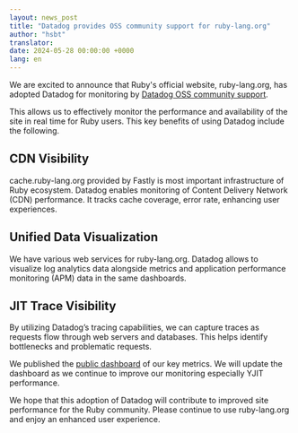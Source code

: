 ```yaml
---
layout: news_post
title: "Datadog provides OSS community support for ruby-lang.org"
author: "hsbt"
translator:
date: 2024-05-28 00:00:00 +0000
lang: en
---
```


We are excited to announce that Ruby's official website, ruby-lang.org, has adopted Datadog for monitoring by [Datadog OSS community support](https://opensource.datadoghq.com/projects/oss-program/).

This allows us to effectively monitor the performance and availability of the site in real time for Ruby users. This key benefits of using Datadog include the following.

## CDN Visibility

cache.ruby-lang.org provided by Fastly is most important infrastructure of Ruby ecosystem. Datadog enables monitoring of Content Delivery Network (CDN) performance. It tracks cache coverage, error rate, enhancing user experiences.

## Unified Data Visualization

We have various web services for ruby-lang.org. Datadog allows to visualize log analytics data alongside metrics and application performance monitoring (APM) data in the same dashboards.

## JIT Trace Visibility

By utilizing Datadog’s tracing capabilities, we can capture traces as requests flow through web servers and databases. This helps identify bottlenecks and problematic requests.

We published the [public dashboard](https://p.ap1.datadoghq.com/sb/1271b83e-af90-11ee-9072-da7ad0900009-01633a8fa8c0b0c0051f1889afdf55dc) of our key metrics. We will update the dashboard as we continue to improve our monitoring especially YJIT performance.

We hope that this adoption of Datadog will contribute to improved site performance for the Ruby community. Please continue to use ruby-lang.org and enjoy an enhanced user experience.
